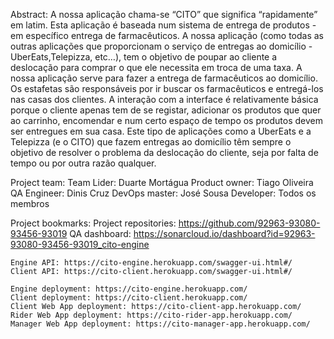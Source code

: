 Abstract:
A nossa aplicação chama-se “CITO” que significa “rapidamente” em latim. 
Esta aplicação é baseada num sistema de entrega de produtos - em específico entrega de farmacêuticos. 
A nossa aplicação (como todas as outras aplicações que proporcionam o serviço de entregas ao 
domicílio - UberEats,Telepizza, etc…), tem o objetivo de poupar ao cliente a deslocação para comprar 
o que ele necessita em troca de uma taxa.
A nossa aplicação serve para fazer a entrega de farmacêuticos ao domicílio. 
Os estafetas são responsáveis por ir buscar os farmacêuticos e entregá-los nas casas dos clientes. 
A interação com a interface é relativamente básica porque o cliente apenas tem de se registar, 
adicionar os produtos que quer ao carrinho, encomendar e num certo espaço de tempo os produtos devem 
ser entregues em sua casa. Este tipo de aplicações como a UberEats e a Telepizza (e o CITO) que fazem 
entregas ao domicílio têm sempre o objetivo de resolver o problema da deslocação do cliente, seja por 
falta de tempo ou por outra razão qualquer.


Project team:
	Team Lider: Duarte Mortágua
	Product owner: Tiago Oliveira
	QA Engineer: Dinis Cruz
	DevOps master: José Sousa
	Developer: Todos os membros


Project bookmarks:
	Project repositories: https://github.com/92963-93080-93456-93019
	QA dashboard: https://sonarcloud.io/dashboard?id=92963-93080-93456-93019_cito-engine

	Engine API: https://cito-engine.herokuapp.com/swagger-ui.html#/
	Client API: https://cito-client.herokuapp.com/swagger-ui.html#/

	Engine deployment: https://cito-engine.herokuapp.com/
	Client deployment: https://cito-client.herokuapp.com/
	Client Web App deployment: https://cito-client-app.herokuapp.com/
	Rider Web App deployment: https://cito-rider-app.herokuapp.com/
	Manager Web App deployment: https://cito-manager-app.herokuapp.com/
